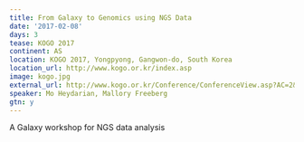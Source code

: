 ```yaml
---
title: From Galaxy to Genomics using NGS Data
date: '2017-02-08'
days: 3
tease: KOGO 2017
continent: AS
location: KOGO 2017, Yongpyong, Gangwon-do, South Korea
location_url: http://www.kogo.or.kr/index.asp
image: kogo.jpg
external_url: http://www.kogo.or.kr/Conference/ConferenceView.asp?AC=2&CODE=CI20161201
speaker: Mo Heydarian, Mallory Freeberg
gtn: y
---
```


A Galaxy workshop for NGS data analysis
